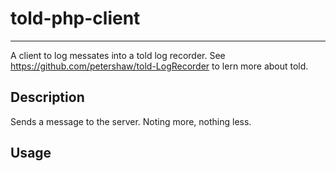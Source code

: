 told-php-client
==========
<!-- 
[![Build Status](https://travis-ci.org/petershaw/told-nodejs-client.png?branch=master)](https://travis-ci.org/petershaw/told-nodejs-client)
[![NPM version](https://badge.fury.io/js/told-nodejs-client.png)](http://badge.fury.io/js/told-nodejs-client)
 -->
---

 A client to log messates into a told log recorder.
 See <https://github.com/petershaw/told-LogRecorder> to lern more about told.

Description
----------
Sends a message to the server. Noting more, nothing less.

Usage
---------

<!-- 
```javascript
var told = require('told-client-js')(opts);
told.tell("A Test Message", "Error", "Connection,Database");
```
or

```javascript
var told = require('told-client-js')(opts);
message = {
	myKey_1: "foo"
	, myKey_2: "bar"
};
type = "Error";
tags = ["Connection", "Database"];
told.tell(message, type, tags);
```

and of course you can use it as one big Object:

```javascript
var told = require('told-client-js')(opts);
paylaod = {
	message: {
		myKey_1: "foo"
		, myKey_2: "bar"
	}
	, type: "Error"
	, tags: [
		"Connection"
		, "Database"
	]
};
told.tell(paylaod);
```

Configuration
---------
You HAVE TO set a *url* to your told server.

```javascript
opts = {
	url: 'http://told.mydomain.com'
}
```
 
Additional you can set one of this default options:

_To set a fixed type, if no other is set by the call itself_:

```
opts.type = "myApplication"
```

_To add some default tags. These tags will be send ALWAYS right next to the tags that are send by the call it self_:

```
opts.tags = ["beutiful", "catcontent"]
```

_To set some default tags could be overwritten by the call:_

```
opts.defaultags = ["unspecific error"]
```

### Protokoll:

As default, this client use http POST over tcp ip. 
If you want to use UDP dgram packages instead, than you have to wait for the next Version. 
 -->